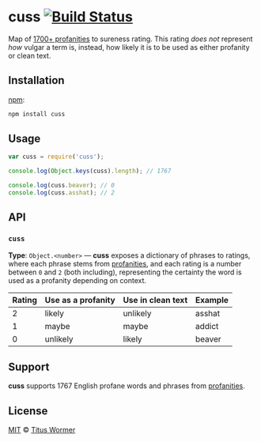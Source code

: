 # cuss [![Build Status][travis-badge]][travis]

Map of [1700+ profanities][profanities] to sureness rating.
This rating _does not_ represent _how_ vulgar a term is, instead, how
likely it is to be used as either profanity or clean text.

## Installation

[npm][]:

```bash
npm install cuss
```

## Usage

```js
var cuss = require('cuss');

console.log(Object.keys(cuss).length); // 1767

console.log(cuss.beaver); // 0
console.log(cuss.asshat); // 2
```

## API

### `cuss`

**Type**: `Object.<number>` — **cuss** exposes a dictionary
of phrases to ratings, where each phrase stems from [profanities][],
and each rating is a number between `0` and `2` (both including),
representing the certainty the word is used as a profanity depending
on context.

| Rating | Use as a profanity | Use in clean text | Example |
| ------ | ------------------ | ----------------- | ------- |
| 2      | likely             | unlikely          | asshat  |
| 1      | maybe              | maybe             | addict  |
| 0      | unlikely           | likely            | beaver  |

## Support

**cuss** supports 1767 English profane words and phrases from
[profanities][support].

## License

[MIT][license] © [Titus Wormer][author]

<!-- Definitions -->

[travis-badge]: https://img.shields.io/travis/wooorm/cuss.svg

[travis]: https://travis-ci.org/wooorm/cuss

[npm]: https://docs.npmjs.com/cli/install

[license]: LICENSE

[author]: http://wooorm.com

[profanities]: https://github.com/wooorm/profanities

[support]: https://github.com/wooorm/profanities#support
